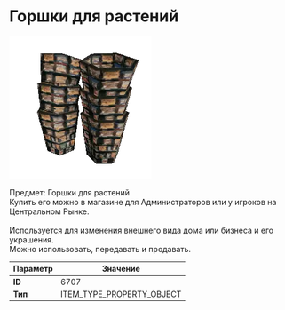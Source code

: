 # Горшки для растений

![Item Image](../img/6707.webp?raw=true)

Предмет: Горшки для растений<br>Купить его можно в магазине для Администраторов или у игроков на Центральном Рынке.<br><br>Используется для изменения внешнего вида дома или бизнеса и его украшения.<br>Можно использовать, передавать и продавать.


| Параметр | Значение |
|----------|----------|
| **ID** | 6707 |
| **Тип** | ITEM_TYPE_PROPERTY_OBJECT |

